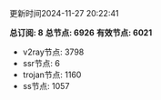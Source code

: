 更新时间2024-11-27 20:22:41

**总订阅: 8**
**总节点: 6926**
**有效节点: 6021**
- v2ray节点: 3798
- ssr节点: 6
- trojan节点: 1160
- ss节点: 1057
